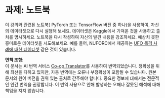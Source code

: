 <!--
CO_OP_TRANSLATOR_METADATA:
{
  "original_hash": "cdc1f2e631f055f3473b36d18e4760b3",
  "translation_date": "2025-08-24T21:25:21+00:00",
  "source_file": "lessons/5-NLP/13-TextRep/assignment.md",
  "language_code": "ko"
}
-->
# 과제: 노트북

이 강의와 관련된 노트북( PyTorch 또는 TensorFlow 버전 중 하나)을 사용하여, 자신의 데이터셋으로 다시 실행해 보세요. 데이터셋은 Kaggle에서 가져온 것을 사용하고 출처를 명시하세요. 노트북을 다시 작성하여 자신의 발견 내용을 강조하세요. 예상치 못한 흥미로운 데이터셋을 시도해보세요. 예를 들어, NUFORC에서 제공하는 [UFO 목격 사례에 대한 데이터셋](https://www.kaggle.com/datasets/NUFORC/ufo-sightings) 같은 것이 있습니다.

**면책 조항**:  
이 문서는 AI 번역 서비스 [Co-op Translator](https://github.com/Azure/co-op-translator)를 사용하여 번역되었습니다. 정확성을 위해 최선을 다하고 있지만, 자동 번역에는 오류나 부정확성이 포함될 수 있습니다. 원본 문서의 원어 버전을 권위 있는 출처로 간주해야 합니다. 중요한 정보에 대해서는 전문적인 인간 번역을 권장합니다. 이 번역 사용으로 인해 발생하는 오해나 잘못된 해석에 대해 책임을 지지 않습니다.
